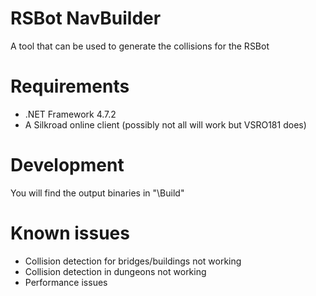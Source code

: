 # RSBot NavBuilder
A tool that can be used to generate the collisions for the RSBot

# Requirements
- .NET Framework 4.7.2
- A Silkroad online client (possibly not all will work but VSRO181 does)

# Development
You will find the output binaries in "<project dir>\Build"

# Known issues
- Collision detection for bridges/buildings not working
- Collision detection in dungeons not working
- Performance issues